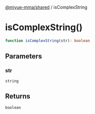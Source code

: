 [@miyue-mma/shared](../index.md) / isComplexString

# isComplexString()

```ts
function isComplexString(str): boolean
```

## Parameters

### str

`string`

## Returns

`boolean`
